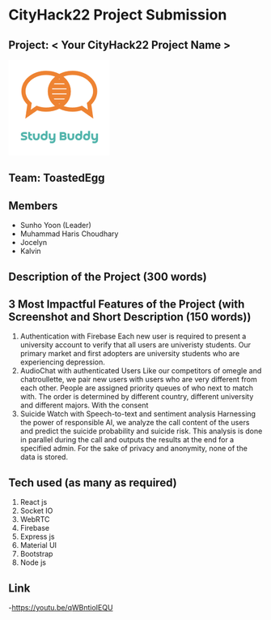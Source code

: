 # CityHack22 Project Submission

## Project: < Your CityHack22 Project Name >

<img src="logo.png" width="200" alt="project_logo"/>

## Team: ToastedEgg

## Members

- Sunho Yoon (Leader)
- Muhammad Haris Choudhary
- Jocelyn
- Kalvin

## Description of the Project (300 words)

## 3 Most Impactful Features of the Project (with Screenshot and Short Description (150 words))

1. Authentication with Firebase
   Each new user is required to present a university account to verify that all users are univeristy students. Our primary market and first adopters are university students who are experiencing depression.
2. AudioChat with authenticated Users
   Like our competitors of omegle and chatroullette, we pair new users with users who are very different from each other. People are assigned priority queues of who next to match with. The order is determined by different country, different university and different majors. With the consent
3. Suicide Watch with Speech-to-text and sentiment analysis
   Harnessing the power of responsible AI, we analyze the call content of the users and predict the suicide probability and suicide risk. This analysis is done in parallel during the call and outputs the results at the end for a specified admin. For the sake of privacy and anonymity, none of the data is stored.

## Tech used (as many as required)

1. React js
2. Socket IO
3. WebRTC
4. Firebase
5. Express js
6. Material UI
7. Bootstrap
8. Node js

## Link

-https://youtu.be/qWBntioIEQU
